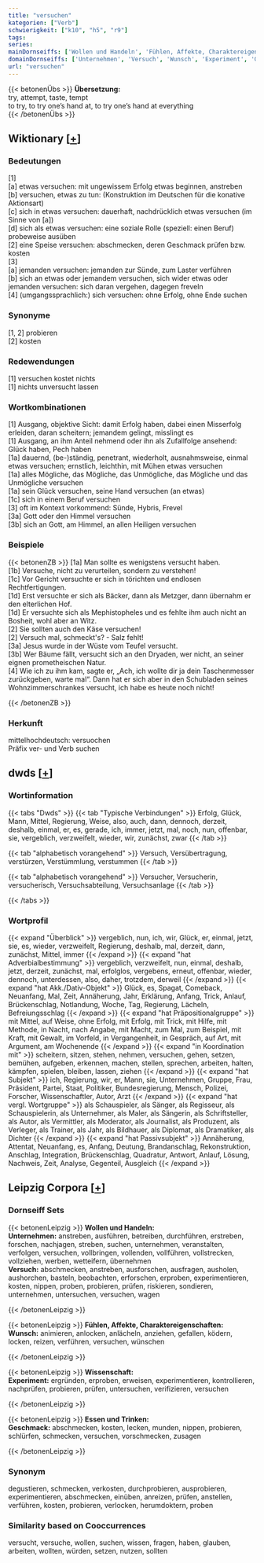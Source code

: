 ```yaml
---
title: "versuchen"
kategorien: ["Verb"]
schwierigkeit: ["k10", "h5", "r9"]
tags:
series:
mainDornseiffs: ['Wollen und Handeln', 'Fühlen, Affekte, Charaktereigenschaften', 'Wissenschaft', 'Essen und Trinken']
domainDornseiffs: ['Unternehmen', 'Versuch', 'Wunsch', 'Experiment', 'Geschmack']
url: "versuchen"
---
```


{{< betonenÜbs >}}
**Übersetzung:**  
try, attempt, taste, tempt  
to try, to try one’s hand at, to try one’s hand at everything  
{{< /betonenÜbs >}}

## Wiktionary [[+](https://de.wiktionary.org/wiki/versuchen)]

### Bedeutungen
[1]  
[a] etwas versuchen: mit ungewissem Erfolg etwas beginnen, anstreben  
[b] versuchen, etwas zu tun: (Konstruktion im Deutschen für die konative Aktionsart)  
[c] sich in etwas versuchen: dauerhaft, nachdrücklich etwas versuchen (im Sinne von [a])  
[d] sich als etwas versuchen: eine soziale Rolle (speziell: einen Beruf) probeweise ausüben  
[2] eine Speise versuchen: abschmecken, deren Geschmack prüfen bzw. kosten  
[3]  
[a] jemanden versuchen: jemanden zur Sünde, zum Laster verführen  
[b] sich an etwas oder jemandem versuchen, sich wider etwas oder jemanden versuchen: sich daran vergehen, dagegen freveln  
[4] (umgangssprachlich:) sich versuchen: ohne Erfolg, ohne Ende suchen  

### Synonyme
[1, 2] probieren  
[2] kosten  

### Redewendungen
[1] versuchen kostet nichts  
[1] nichts unversucht lassen  

### Wortkombinationen
[1] Ausgang, objektive Sicht: damit Erfolg haben, dabei einen Misserfolg erleiden, daran scheitern; jemandem gelingt, misslingt es  
[1] Ausgang, an ihm Anteil nehmend oder ihn als Zufallfolge ansehend: Glück haben, Pech haben  
[1a] dauernd, (be-)ständig, penetrant, wiederholt, ausnahmsweise, einmal etwas versuchen; ernstlich, leichthin, mit Mühen etwas versuchen  
[1a] alles Mögliche, das Mögliche, das Unmögliche, das Mögliche und das Unmögliche versuchen  
[1a] sein Glück versuchen, seine Hand versuchen (an etwas)  
[1c] sich in einem Beruf versuchen  
[3] oft im Kontext vorkommend: Sünde, Hybris, Frevel  
[3a] Gott oder den Himmel versuchen  
[3b] sich an Gott, am Himmel, an allen Heiligen versuchen  

### Beispiele
{{< betonenZB >}}
[1a] Man sollte es wenigstens versucht haben.  
[1b] Versuche, nicht zu verurteilen, sondern zu verstehen!  
[1c] Vor Gericht versuchte er sich in törichten und endlosen Rechtfertigungen.  
[1d] Erst versuchte er sich als Bäcker, dann als Metzger, dann übernahm er den elterlichen Hof.  
[1d] Er versuchte sich als Mephistopheles und es fehlte ihm auch nicht an Bosheit, wohl aber an Witz.  
[2] Sie sollten auch den Käse versuchen!  
[2] Versuch mal, schmeckt's? - Salz fehlt!  
[3a] Jesus wurde in der Wüste vom Teufel versucht.  
[3b] Wer Bäume fällt, versucht sich an den Dryaden, wer nicht, an seiner eignen prometheischen Natur.  
[4] Wie ich zu ihm kam, sagte er, „Ach, ich wollte dir ja dein Taschenmesser zurückgeben, warte mal“. Dann hat er sich aber in den Schubladen seines Wohnzimmerschrankes versucht, ich habe es heute noch nicht!  

{{< /betonenZB >}}
### Herkunft
mittelhochdeutsch: versuochen  
Präfix ver- und Verb suchen  



## dwds [[+](https://www.dwds.de/wb/versuchen)]

### Wortinformation
{{< tabs "Dwds" >}}
{{< tab "Typische Verbindungen" >}}
Erfolg, Glück, Mann, Mittel, Regierung, Weise, also, auch, dann, dennoch, derzeit, deshalb, einmal, er, es, gerade, ich, immer, jetzt, mal, noch, nun, offenbar, sie, vergeblich, verzweifelt, wieder, wir, zunächst, zwar
{{< /tab >}}

{{< tab "alphabetisch vorangehend" >}}
Versuch, Versübertragung, verstürzen, Verstümmlung, verstummen
{{< /tab >}}

{{< tab "alphabetisch vorangehend" >}}
Versucher, Versucherin, versucherisch, Versuchsabteilung, Versuchsanlage
{{< /tab >}}

{{< /tabs >}}

### Wortprofil
{{< expand "Überblick" >}} vergeblich, nun, ich, wir, Glück, er, einmal, jetzt, sie, es, wieder, verzweifelt, Regierung, deshalb, mal, derzeit, dann, zunächst, Mittel, immer {{< /expand >}}
{{< expand "hat Adverbialbestimmung" >}} vergeblich, verzweifelt, nun, einmal, deshalb, jetzt, derzeit, zunächst, mal, erfolglos, vergebens, erneut, offenbar, wieder, dennoch, unterdessen, also, daher, trotzdem, derweil {{< /expand >}}
{{< expand "hat Akk./Dativ-Objekt" >}} Glück, es, Spagat, Comeback, Neuanfang, Mal, Zeit, Annäherung, Jahr, Erklärung, Anfang, Trick, Anlauf, Brückenschlag, Notlandung, Woche, Tag, Regierung, Lächeln, Befreiungsschlag {{< /expand >}}
{{< expand "hat Präpositionalgruppe" >}} mit Mittel, auf Weise, ohne Erfolg, mit Erfolg, mit Trick, mit Hilfe, mit Methode, in Nacht, nach Angabe, mit Macht, zum Mal, zum Beispiel, mit Kraft, mit Gewalt, im Vorfeld, in Vergangenheit, in Gespräch, auf Art, mit Argument, am Wochenende {{< /expand >}}
{{< expand "in Koordination mit" >}} scheitern, sitzen, stehen, nehmen, versuchen, gehen, setzen, bemühen, aufgeben, erkennen, machen, stellen, sprechen, arbeiten, halten, kämpfen, spielen, bleiben, lassen, ziehen {{< /expand >}}
{{< expand "hat Subjekt" >}} ich, Regierung, wir, er, Mann, sie, Unternehmen, Gruppe, Frau, Präsident, Partei, Staat, Politiker, Bundesregierung, Mensch, Polizei, Forscher, Wissenschaftler, Autor, Arzt {{< /expand >}}
{{< expand "hat vergl. Wortgruppe" >}} als Schauspieler, als Sänger, als Regisseur, als Schauspielerin, als Unternehmer, als Maler, als Sängerin, als Schriftsteller, als Autor, als Vermittler, als Moderator, als Journalist, als Produzent, als Verleger, als Trainer, als Jahr, als Bildhauer, als Diplomat, als Dramatiker, als Dichter {{< /expand >}}
{{< expand "hat Passivsubjekt" >}} Annäherung, Attentat, Neuanfang, es, Anfang, Deutung, Brandanschlag, Rekonstruktion, Anschlag, Integration, Brückenschlag, Quadratur, Antwort, Anlauf, Lösung, Nachweis, Zeit, Analyse, Gegenteil, Ausgleich {{< /expand >}}

## Leipzig Corpora [[+](https://corpora.uni-leipzig.de/en/res?word=versuchen&corpusId=deu_newscrawl-public_2018)]

### Dornseiff Sets
{{< betonenLeipzig >}}
**Wollen und Handeln:**  
**Unternehmen:** anstreben, ausführen, betreiben, durchführen, erstreben, forschen, nachjagen, streben, suchen, unternehmen, veranstalten, verfolgen, versuchen, vollbringen, vollenden, vollführen, vollstrecken, vollziehen, werben, wetteifern, übernehmen  
**Versuch:** abschmecken, anstreben, ausforschen, ausfragen, ausholen, aushorchen, basteln, beobachten, erforschen, erproben, experimentieren, kosten, nippen, proben, probieren, prüfen, riskieren, sondieren, unternehmen, untersuchen, versuchen, wagen  

{{< /betonenLeipzig >}}


{{< betonenLeipzig >}}
**Fühlen, Affekte, Charaktereigenschaften:**  
**Wunsch:** animieren, anlocken, anlächeln, anziehen, gefallen, ködern, locken, reizen, verführen, versuchen, wünschen  

{{< /betonenLeipzig >}}


{{< betonenLeipzig >}}
**Wissenschaft:**  
**Experiment:** ergründen, erproben, erweisen, experimentieren, kontrollieren, nachprüfen, probieren, prüfen, untersuchen, verifizieren, versuchen  

{{< /betonenLeipzig >}}


{{< betonenLeipzig >}}
**Essen und Trinken:**  
**Geschmack:** abschmecken, kosten, lecken, munden, nippen, probieren, schlürfen, schmecken, versuchen, vorschmecken, zusagen  

{{< /betonenLeipzig >}}

### Synonym
degustieren, schmecken, verkosten, durchprobieren, ausprobieren, experimentieren, abschmecken, einüben, anreizen, prüfen, anstellen, verführen, kosten, probieren, verlocken, herumdoktern, proben


### Similarity based on Cooccurrences
versucht, versuche, wollen, suchen, wissen, fragen, haben, glauben, arbeiten, wollten, würden, setzen, nutzen, sollten

